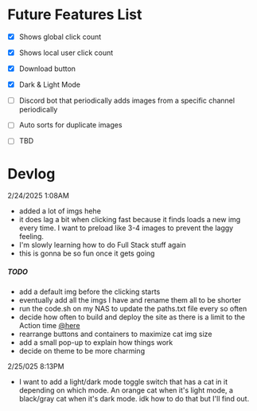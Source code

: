 # Future Features List
- [x] Shows global click count
- [x] Shows local user click count
- [x] Download button 
- [x] Dark & Light Mode
- [ ] Discord bot that periodically adds images from a specific channel periodically
- [ ] Auto sorts for duplicate images
- [ ] TBD


# Devlog
2/24/2025 1:08AM
- added a lot of imgs hehe
- it does lag a bit when clicking fast because it finds loads a new img every time. I want to preload like 3-4 images to prevent the laggy feeling.
- I'm slowly learning how to do Full Stack stuff again
- this is gonna be so fun once it gets going
##### TODO
- add a default img before the clicking starts
- eventually add all the imgs I have and rename them all to be shorter
- run the code.sh on my NAS to update the paths.txt file every so often
- decide how often to build and deploy the site as there is a limit to the Action time [@here](https://docs.github.com/en/actions/administering-github-actions/usage-limits-billing-and-administration)
- rearrange buttons and containers to maximize cat img size
- add a small pop-up to explain how things work
- decide on theme to be more charming

2/25/025 8:13PM
- I want to add a light/dark mode toggle switch that has a cat in it depending on which mode. An orange cat when it's light mode, a black/gray cat when it's dark mode. idk how to do that but I'll find out.